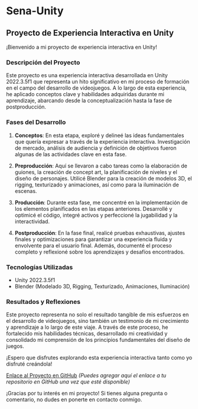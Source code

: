 # Sena-Unity

## Proyecto de Experiencia Interactiva en Unity

¡Bienvenido a mi proyecto de experiencia interactiva en Unity!

### Descripción del Proyecto

Este proyecto es una experiencia interactiva desarrollada en Unity 2022.3.5f1 que representa un hito significativo en mi proceso de formación en el campo del desarrollo de videojuegos. A lo largo de esta experiencia, he aplicado conceptos clave y habilidades adquiridas durante mi aprendizaje, abarcando desde la conceptualización hasta la fase de postproducción.

### Fases del Desarrollo

1. **Conceptos**: En esta etapa, exploré y delineé las ideas fundamentales que quería expresar a través de la experiencia interactiva. Investigación de mercado, análisis de audiencia y definición de objetivos fueron algunas de las actividades clave en esta fase.

2. **Preproducción**: Aquí se llevaron a cabo tareas como la elaboración de guiones, la creación de concept art, la planificación de niveles y el diseño de personajes. Utilicé Blender para la creación de modelos 3D, el rigging, texturizado y animaciones, así como para la iluminación de escenas.

3. **Producción**: Durante esta fase, me concentré en la implementación de los elementos planificados en las etapas anteriores. Desarrollé y optimicé el código, integré activos y perfeccioné la jugabilidad y la interactividad.

4. **Postproducción**: En la fase final, realicé pruebas exhaustivas, ajustes finales y optimizaciones para garantizar una experiencia fluida y envolvente para el usuario final. Además, documenté el proceso completo y reflexioné sobre los aprendizajes y desafíos encontrados.

### Tecnologías Utilizadas

- Unity 2022.3.5f1
- Blender (Modelado 3D, Rigging, Texturizado, Animaciones, Iluminación)

### Resultados y Reflexiones

Este proyecto representa no solo el resultado tangible de mis esfuerzos en el desarrollo de videojuegos, sino también un testimonio de mi crecimiento y aprendizaje a lo largo de este viaje. A través de este proceso, he fortalecido mis habilidades técnicas, desarrollado mi creatividad y consolidado mi comprensión de los principios fundamentales del diseño de juegos.

¡Espero que disfrutes explorando esta experiencia interactiva tanto como yo disfruté creándola!

[Enlace al Proyecto en GitHub](#)  *(Puedes agregar aquí el enlace a tu repositorio en GitHub una vez que esté disponible)*

¡Gracias por tu interés en mi proyecto! Si tienes alguna pregunta o comentario, no dudes en ponerte en contacto conmigo.
